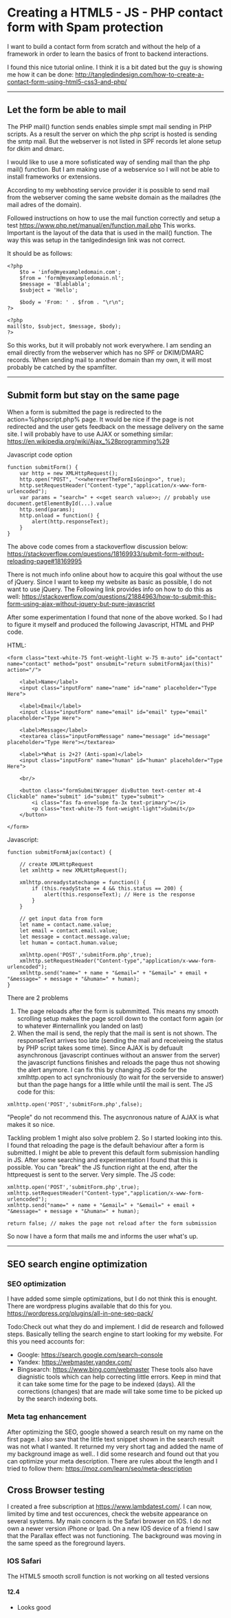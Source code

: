 # Creating a HTML5 - JS - PHP contact form with Spam protection

I want to build a contact form from scratch and without the help of a framework in order to learn the basics of front to backend interactions.

I found this nice tutorial online. I think it is a bit dated but the guy is showing me how it can be done:
http://tangledindesign.com/how-to-create-a-contact-form-using-html5-css3-and-php/

---

## Let the form be able to mail

The PHP mail() function sends enables simple smpt mail sending in PHP scripts. As a result the server on which the php script is hosted is sending the smtp mail. But the webserver is not listed in SPF records let alone setup for dkim and dmarc.

I would like to use a more sofisticated way of sending mail than the php mail() function. But I am making use of a webservice so I will not be able to install frameworks or extensions.

According to my webhosting service provider it is possible to send mail from the webserver coming the same website domain as the mailadres (the mail adres of the domain).

Followed instructions on how to use the mail function correctly and setup a test
https://www.php.net/manual/en/function.mail.php
This works. Important is the layout of the data that is used in the mail() function. The way this was setup in the tanlgedindesign link was not correct.

It should be as follows:

````
<?php
    $to = 'info@myexampledomain.com';
    $from = 'form@myexampledomain.nl'; 
    $message = 'Blablabla';
    $subject = 'Hello';

    $body = 'From: ' . $from . "\r\n";
?>

<?php
mail($to, $subject, $message, $body);
?>
````

So this works, but it will probably not work everywhere. I am sending an email directly from the webserver which has no SPF or DKIM/DMARC records. When sending mail to another domain than my own, it will most probably be catched by the spamfilter. 

---

## Submit form but stay on the same page

When a form is submitted the page is redirected to the action=%phpscript.php% page. It would be nice if the page is not redirected and the user gets feedback on the message delivery on the same site. I will probably have to use AJAX or something similar: https://en.wikipedia.org/wiki/Ajax_%28programming%29

Javascript code option
```
function submitForm() {
    var http = new XMLHttpRequest();
    http.open("POST", "<<whereverTheFormIsGoing>>", true);
    http.setRequestHeader("Content-type","application/x-www-form-urlencoded");
    var params = "search=" + <<get search value>>; // probably use document.getElementById(...).value
    http.send(params);
    http.onload = function() {
        alert(http.responseText);
    }
}
```
The above code comes from a stackoverflow discussion below:
https://stackoverflow.com/questions/18169933/submit-form-without-reloading-page#18169995

There is not much info online about how to acquire this goal without the use of jQuery. Since I want to keep my website as basic as possible, I do not want to use jQuery. The Following link provides info on how to do this as well:
https://stackoverflow.com/questions/21884963/how-to-submit-this-form-using-ajax-without-jquery-but-pure-javascript

After some experimentation I found that none of the above worked. So I had to figure it myself and produced the following Javascript, HTML and PHP code.

HTML:
````
<form class="text-white-75 font-weight-light w-75 m-auto" id="contact" name="contact" method="post" onsubmit="return submitFormAjax(this)" action="/">
            
    <label>Name</label>
    <input class="inputForm" name="name" id="name" placeholder="Type Here">
            
    <label>Email</label>
    <input class="inputForm" name="email" id="email" type="email" placeholder="Type Here">
            
    <label>Message</label>
    <textarea class="inputFormMessage" name="message" id="message" placeholder="Type Here"></textarea>

    <label>*What is 2+2? (Anti-spam)</label>
    <input class="inputForm" name="human" id="human" placeholder="Type Here">
    
    <br/>

    <button class="formSubmitWrapper divButton text-center mt-4 Clickable" name="submit" id="submit" type="submit">
        <i class="fas fa-envelope fa-3x text-primary"></i>
        <p class="text-white-75 font-weight-light">Submit</p>
    </button>

</form>

````

Javascript:
````
function submitFormAjax(contact) {

    // create XMLHttpRequest
    let xmlhttp = new XMLHttpRequest();
    
    xmlhttp.onreadystatechange = function() {
        if (this.readyState == 4 && this.status == 200) {
            alert(this.responseText); // Here is the response
        }
    }

    // get input data from form
    let name = contact.name.value;
    let email = contact.email.value;
    let message = contact.message.value;
    let human = contact.human.value;

    xmlhttp.open('POST','submitForm.php',true);
    xmlhttp.setRequestHeader("Content-type","application/x-www-form-urlencoded");
    xmlhttp.send("name=" + name + "&email=" + "&email=" + email + "&message=" + message + "&human=" + human);
}
````

There are 2 problems
1. The page reloads after the form is submmitted. This means my smooth scrolling setup makes the page scroll down to the contact form again (or to whatever #internallink you landed on last)
2. When the mail is send, the reply that the mail is sent is not shown. The responseText arrives too late (sending the mail and receiveing the status by PHP script takes some time). Since AJAX is by defuault asynchronous (javascript continues without an answer from the server) the javascript functions finishes and reloads the page thus not showing the alert anymore. I can fix this by changing JS code for the xmlhttp.open to act synchroniously (to wait for the serverside to answer) but than the page hangs for a little while until the mail is sent. The JS code for this:
````
xmlhttp.open('POST','submitForm.php',false);
````
"People" do not recommend this. The asycnronous nature of AJAX is what makes it so nice. 

Tackling problem 1 might also solve problem 2. So I started looking into this. I found that reloading the page is the default behaviour after a form is submitted. I might be able to prevent this default form submission handling in JS. After some searching and experimentation I found that this is possible. You can "break" the JS function right at the end, after the httprequest is sent to the server. Very simple. The JS code:
````
xmlhttp.open('POST','submitForm.php',true);
xmlhttp.setRequestHeader("Content-type","application/x-www-form-urlencoded");
xmlhttp.send("name=" + name + "&email=" + "&email=" + email + "&message=" + message + "&human=" + human);

return false; // makes the page not reload after the form submission
```` 

So now I have a form that mails me and informs the user what's up.


---

## SEO search engine optimization


### SEO optimization

I have added some simple optimizations, but I do not think this is enought. There are wordpress plugins available that do this for you.
https://wordpress.org/plugins/all-in-one-seo-pack/

Todo:Check out what they do and implement.
I did de research and followed steps. Basically telling the search engine to start looking for my website. For this you need accounts for:
- Google: https://search.google.com/search-console
- Yandex: https://webmaster.yandex.com/
- Bingsearch: https://www.bing.com/webmaster
These tools also have diagnistic tools which can help correcting little errors. Keep in mind that it can take some time for the page to be indexed (days). All the corrections (changes) that are made will take some time to be picked up by the search indexing bots.

### Meta tag enhancement

After optimizing the SEO, google showed a search result on my name on the first page. I also saw that the little text snippet shown in the search result was not what I wanted. It returned my very short <meta name="description" content=""> tag and added the name of my background image as well.. I did some research and found out that you can optimize your meta description. There are rules about the length and I tried to follow them:
https://moz.com/learn/seo/meta-description






## Cross Browser testing

I created a free subscription at https://www.lambdatest.com/. I can now, limited by time and test occurences, check the website appearance on several systems. My main concern is the Safari browser on IOS. I do not own a newer version iPhone or Ipad. On a new IOS device of a friend I saw that the Parallax effect was not functioning. The background was moving in the same speed as the foreground layers. 

### IOS Safari

The HTML5 smooth scroll function is not working on all tested versions

#### 12.4

- Looks good










